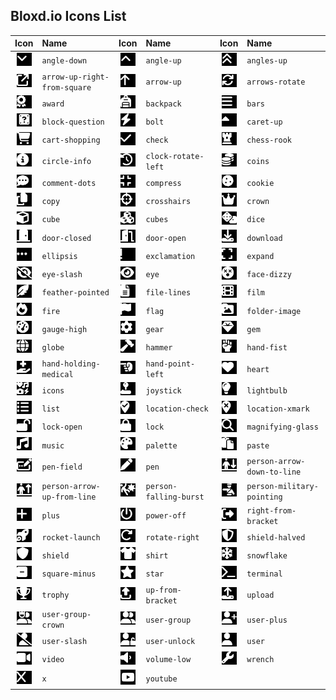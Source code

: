 ## Bloxd.io Icons List

| Icon | Name | Icon | Name | Icon | Name |
| :--: | :--- | :--: | :--- | :--: | :--- |
| <img src="../assets/icons/angle-down_white_on_black.png" width="24"> | `angle-down` | <img src="../assets/icons/angle-up_white_on_black.png" width="24"> | `angle-up` | <img src="../assets/icons/angles-up_white_on_black.png" width="24"> | `angles-up` |
| <img src="../assets/icons/arrow-up-right-from-square_white_on_black.png" width="24"> | `arrow-up-right-from-square` | <img src="../assets/icons/arrow-up_white_on_black.png" width="24"> | `arrow-up` | <img src="../assets/icons/arrows-rotate_white_on_black.png" width="24"> | `arrows-rotate` |
| <img src="../assets/icons/award_white_on_black.png" width="24"> | `award` | <img src="../assets/icons/backpack_white_on_black.png" width="24"> | `backpack` | <img src="../assets/icons/bars_white_on_black.png" width="24"> | `bars` |
| <img src="../assets/icons/block-question_white_on_black.png" width="24"> | `block-question` | <img src="../assets/icons/bolt_white_on_black.png" width="24"> | `bolt` | <img src="../assets/icons/caret-up_white_on_black.png" width="24"> | `caret-up` |
| <img src="../assets/icons/cart-shopping_white_on_black.png" width="24"> | `cart-shopping` | <img src="../assets/icons/check_white_on_black.png" width="24"> | `check` | <img src="../assets/icons/chess-rook_white_on_black.png" width="24"> | `chess-rook` |
| <img src="../assets/icons/circle-info_white_on_black.png" width="24"> | `circle-info` | <img src="../assets/icons/clock-rotate-left_white_on_black.png" width="24"> | `clock-rotate-left` | <img src="../assets/icons/coins_white_on_black.png" width="24"> | `coins` |
| <img src="../assets/icons/comment-dots_white_on_black.png" width="24"> | `comment-dots` | <img src="../assets/icons/compress_white_on_black.png" width="24"> | `compress` | <img src="../assets/icons/cookie_white_on_black.png" width="24"> | `cookie` |
| <img src="../assets/icons/copy_white_on_black.png" width="24"> | `copy` | <img src="../assets/icons/crosshairs_white_on_black.png" width="24"> | `crosshairs` | <img src="../assets/icons/crown_white_on_black.png" width="24"> | `crown` |
| <img src="../assets/icons/cube_white_on_black.png" width="24"> | `cube` | <img src="../assets/icons/cubes_white_on_black.png" width="24"> | `cubes` | <img src="../assets/icons/dice_white_on_black.png" width="24"> | `dice` |
| <img src="../assets/icons/door-closed_white_on_black.png" width="24"> | `door-closed` | <img src="../assets/icons/door-open_white_on_black.png" width="24"> | `door-open` | <img src="../assets/icons/download_white_on_black.png" width="24"> | `download` |
| <img src="../assets/icons/ellipsis_white_on_black.png" width="24"> | `ellipsis` | <img src="../assets/icons/exclamation_white_on_black.png" width="24"> | `exclamation` | <img src="../assets/icons/expand_white_on_black.png" width="24"> | `expand` |
| <img src="../assets/icons/eye-slash_white_on_black.png" width="24"> | `eye-slash` | <img src="../assets/icons/eye_white_on_black.png" width="24"> | `eye` | <img src="../assets/icons/face-dizzy_white_on_black.png" width="24"> | `face-dizzy` |
| <img src="../assets/icons/feather-pointed_white_on_black.png" width="24"> | `feather-pointed` | <img src="../assets/icons/file-lines_white_on_black.png" width="24"> | `file-lines` | <img src="../assets/icons/film_white_on_black.png" width="24"> | `film` |
| <img src="../assets/icons/fire_white_on_black.png" width="24"> | `fire` | <img src="../assets/icons/flag_white_on_black.png" width="24"> | `flag` | <img src="../assets/icons/folder-image_white_on_black.png" width="24"> | `folder-image` |
| <img src="../assets/icons/gauge-high_white_on_black.png" width="24"> | `gauge-high` | <img src="../assets/icons/gear_white_on_black.png" width="24"> | `gear` | <img src="../assets/icons/gem_white_on_black.png" width="24"> | `gem` |
| <img src="../assets/icons/globe_white_on_black.png" width="24"> | `globe` | <img src="../assets/icons/hammer_white_on_black.png" width="24"> | `hammer` | <img src="../assets/icons/hand-fist_white_on_black.png" width="24"> | `hand-fist` |
| <img src="../assets/icons/hand-holding-medical_white_on_black.png" width="24"> | `hand-holding-medical` | <img src="../assets/icons/hand-point-left_white_on_black.png" width="24"> | `hand-point-left` | <img src="../assets/icons/heart_white_on_black.png" width="24"> | `heart` |
| <img src="../assets/icons/icons_white_on_black.png" width="24"> | `icons` | <img src="../assets/icons/joystick_white_on_black.png" width="24"> | `joystick` | <img src="../assets/icons/lightbulb_white_on_black.png" width="24"> | `lightbulb` |
| <img src="../assets/icons/list_white_on_black.png" width="24"> | `list` | <img src="../assets/icons/location-check_white_on_black.png" width="24"> | `location-check` | <img src="../assets/icons/location-xmark_white_on_black.png" width="24"> | `location-xmark` |
| <img src="../assets/icons/lock-open_white_on_black.png" width="24"> | `lock-open` | <img src="../assets/icons/lock_white_on_black.png" width="24"> | `lock` | <img src="../assets/icons/magnifying-glass_white_on_black.png" width="24"> | `magnifying-glass` |
| <img src="../assets/icons/music_white_on_black.png" width="24"> | `music` | <img src="../assets/icons/palette_white_on_black.png" width="24"> | `palette` | <img src="../assets/icons/paste_white_on_black.png" width="24"> | `paste` |
| <img src="../assets/icons/pen-field_white_on_black.png" width="24"> | `pen-field` | <img src="../assets/icons/pen_white_on_black.png" width="24"> | `pen` | <img src="../assets/icons/person-arrow-down-to-line_white_on_black.png" width="24"> | `person-arrow-down-to-line` |
| <img src="../assets/icons/person-arrow-up-from-line_white_on_black.png" width="24"> | `person-arrow-up-from-line` | <img src="../assets/icons/person-falling-burst_white_on_black.png" width="24"> | `person-falling-burst` | <img src="../assets/icons/person-military-pointing_white_on_black.png" width="24"> | `person-military-pointing` |
| <img src="../assets/icons/plus_white_on_black.png" width="24"> | `plus` | <img src="../assets/icons/power-off_white_on_black.png" width="24"> | `power-off` | <img src="../assets/icons/right-from-bracket_white_on_black.png" width="24"> | `right-from-bracket` |
| <img src="../assets/icons/rocket-launch_white_on_black.png" width="24"> | `rocket-launch` | <img src="../assets/icons/rotate-right_white_on_black.png" width="24"> | `rotate-right` | <img src="../assets/icons/shield-halved_white_on_black.png" width="24"> | `shield-halved` |
| <img src="../assets/icons/shield_white_on_black.png" width="24"> | `shield` | <img src="../assets/icons/shirt_white_on_black.png" width="24"> | `shirt` | <img src="../assets/icons/snowflake_white_on_black.png" width="24"> | `snowflake` |
| <img src="../assets/icons/square-minus_white_on_black.png" width="24"> | `square-minus` | <img src="../assets/icons/star_white_on_black.png" width="24"> | `star` | <img src="../assets/icons/terminal_white_on_black.png" width="24"> | `terminal` |
| <img src="../assets/icons/trophy_white_on_black.png" width="24"> | `trophy` | <img src="../assets/icons/up-from-bracket_white_on_black.png" width="24"> | `up-from-bracket` | <img src="../assets/icons/upload_white_on_black.png" width="24"> | `upload` |
| <img src="../assets/icons/user-group-crown_white_on_black.png" width="24"> | `user-group-crown` | <img src="../assets/icons/user-group_white_on_black.png" width="24"> | `user-group` | <img src="../assets/icons/user-plus_white_on_black.png" width="24"> | `user-plus` |
| <img src="../assets/icons/user-slash_white_on_black.png" width="24"> | `user-slash` | <img src="../assets/icons/user-unlock_white_on_black.png" width="24"> | `user-unlock` | <img src="../assets/icons/user_white_on_black.png" width="24"> | `user` |
| <img src="../assets/icons/video_white_on_black.png" width="24"> | `video` | <img src="../assets/icons/volume-low_white_on_black.png" width="24"> | `volume-low` | <img src="../assets/icons/wrench_white_on_black.png" width="24"> | `wrench` |
| <img src="../assets/icons/x_white_on_black.png" width="24"> | `x` | <img src="../assets/icons/youtube_white_on_black.png" width="24"> | `youtube` | | |